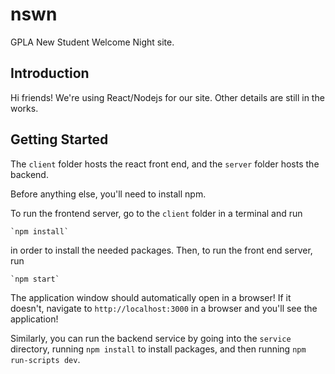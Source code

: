 # nswn
GPLA New Student Welcome Night site. 


## Introduction

Hi friends! We're using React/Nodejs for our site. Other details are still in the works. 


## Getting Started

The `client` folder hosts the react front end, and the `server` folder hosts 
the backend. 

Before anything else, you'll need to install npm. 

To run the frontend server, go to the `client` folder in a terminal and run

    `npm install`

in order to install the needed packages. Then, to run the front end server, run

    `npm start`

The application window should automatically open in a browser! If it doesn't, 
navigate to `http://localhost:3000` in a browser and you'll see the application!

Similarly, you can run the backend service by going into the `service` directory,
running `npm install` to install packages, and then running `npm run-scripts dev`.

